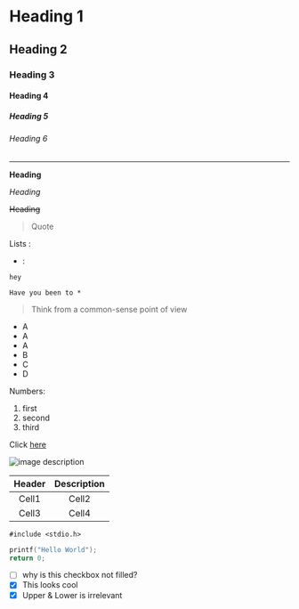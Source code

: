 <!-- Hedaing -->
# Heading 1
## Heading 2
### Heading 3
#### Heading 4
##### Heading 5
###### Heading 6
___
**Heading** 

*Heading*

~~Heading~~

<!-- Quote -->
> Quote

<!-- Bullet list -->
Lists :
* :

`hey`

```
Have you been to *
```

>Think from a common-sense point of view 

> 

- A
- A
- A
- B
- C
- D

Numbers:
1. first
2. second
3. third

<!-- Link -->
Click [here](http://www.naver.com)

<!-- image -->
![image description](v)

<!-- Table -->
|Header|Description|
|:--:|:--:|
|Cell1|Cell2|
|Cell3|Cell4|

<!-- Code -->
`#include <stdio.h>`

```c
printf("Hello World");
return 0;
```

- [ ] why is this checkbox not filled?
- [X] This looks cool
- [x] Upper & Lower is irrelevant 
